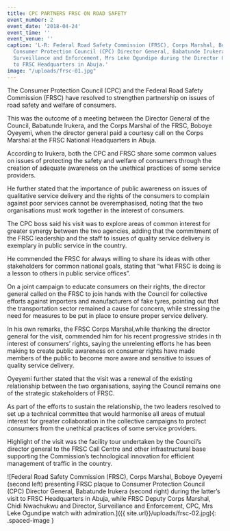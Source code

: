 ```yaml
---
title: CPC PARTNERS FRSC ON ROAD SAFETY
event_number: 2
event_date: '2018-04-24'
event_time: ''
event_venue: ''
caption: 'L-R: Federal Road Safety Commission (FRSC), Corps Marshal, Boboye Oyeyemi;
  Consumer Protection Council (CPC) Director General, Babatunde Irukera and CPC Director,
  Surveillance and Enforcement, Mrs Leke Ogundipe during the Director General’s visit
  to FRSC Headquarters in Abuja.'
image: "/uploads/frsc-01.jpg"
---
```


The Consumer Protection Council (CPC) and the Federal Road Safety Commission (FRSC) have resolved to strengthen partnership on issues of road safety and welfare of consumers.

This was the outcome of a meeting between the Director General of the Council, Babatunde Irukera, and the Corps Marshal of the FRSC, Boboye Oyeyemi, when the director general paid a courtesy call on the Corps Marshal at the FRSC National Headquarters in Abuja.

According to Irukera, both the CPC and FRSC share some common values on issues of protecting the safety and welfare of consumers through the creation of adequate awareness on the unethical practices of some service providers.

He further stated that the importance of public awareness on issues of qualitative service delivery and the rights of the consumers to complain against poor services cannot be overemphasised, noting that the two organisations must work together in the interest of consumers.

The CPC boss said his visit was to explore areas of common interest for greater synergy between the two agencies, adding that the commitment of the FRSC leadership and the staff to issues of quality service delivery is exemplary in public service in the country.

He commended the FRSC for always willing to share its ideas with other stakeholders for common national goals, stating that “what FRSC is doing is   a lesson to others in public service offices”.

On a joint campaign to educate consumers on their rights, the director general called on the FRSC to join hands with the Council for collective efforts against importers and manufacturers of fake tyres, pointing out that the transportation sector remained a cause for concern, while stressing the need for measures to be put in place to ensure proper service delivery.

In his own remarks, the FRSC Corps Marshal,while thanking the director general for the visit, commended him for his recent progressive strides in th interest of consumers’ rights, saying the unrelenting efforts he has been making to create public awareness on consumer rights have made members of the public to become more aware and sensitive to issues of quality service delivery.

Oyeyemi further stated that the visit was a renewal of the existing relationship between the two organisations, saying the Council remains one of the strategic stakeholders of FRSC.

As part of the efforts to sustain the relationship, the two leaders resolved to set up a technical committee that would harmonise all areas of mutual interest for greater collaboration in the collective campaigns to protect consumers from the unethical practices of some service providers.

Highlight of the visit was the facility tour undertaken by the Council’s director general to the FRSC Call Centre and other infrastructural base supporting the Commission’s technological innovation for efficient management of traffic in the country.


![Federal Road Safety Commission (FRSC), Corps Marshal, Boboye Oyeyemi (second left) presenting FRSC plaque to Consumer Protection Council (CPC) Director General, Babatunde Irukera (second right) during the latter’s visit to FRSC Headquarters in Abuja, while FRSC Deputy Corps Marshal, Chidi Nwachukwu and Director, Surveillance and Enforcement, CPC, Mrs Leke Ogundipe watch with admiration.]({{ site.url}}/uploads/frsc-02.jpg){: .spaced-image }
